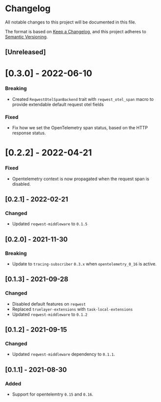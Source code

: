 # Changelog
All notable changes to this project will be documented in this file.

The format is based on [Keep a Changelog](https://keepachangelog.com/en/1.0.0/),
and this project adheres to [Semantic Versioning](https://semver.org/spec/v2.0.0.html).

## [Unreleased]

# [0.3.0] - 2022-06-10
### Breaking
- Created `ReqwestOtelSpanBackend` trait with `reqwest_otel_span` macro to provide extendable default request otel fields
### Fixed
- Fix how we set the OpenTelemetry span status, based on the HTTP response status.

# [0.2.2] - 2022-04-21
### Fixed
- Opentelemetry context is now propagated when the request span is disabled.

## [0.2.1] - 2022-02-21
### Changed
- Updated `reqwest-middleware` to `0.1.5`

## [0.2.0] - 2021-11-30
### Breaking
- Update to `tracing-subscriber` `0.3.x` when `opentelemetry_0_16` is active.

## [0.1.3] - 2021-09-28
### Changed
- Disabled default features on `reqwest`
- Replaced `truelayer-extensions` with `task-local-extensions`
- Updated `reqwest-middleware` to `0.1.2`

## [0.1.2] - 2021-09-15
### Changed
- Updated `reqwest-middleware` dependency to `0.1.1`.

## [0.1.1] - 2021-08-30
### Added
- Support for opentelemtry `0.15` and `0.16`.
